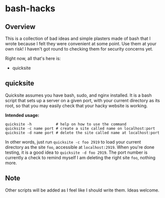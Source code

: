 # bash-hacks

## Overview

This is a collection of bad ideas and simple plasters made of bash that I wrote
because I felt they were convenient at some point. Use them at your own risk! I
haven't got round to checking them for security concerns yet.

Right now, all that's here is:

  * quicksite

## quicksite

Quicksite assumes you have bash, sudo, and nginx installed. It is a bash script
that sets up a server on a given port, with your current directory as its root,
so that you may easily check that your hacky website is working.

**Intended usage:**

    quicksite -h           # help on how to use the command
    quicksite -c name port # create a site called name on localhost:port
    quicksite -d name port # delete the site called name at localhost:port

In other words, just run `quicksite -c foo 2919` to load your current directory
as the site `foo`, accessible at `localhost:2919`. When you're done testing, it
is a good idea to `quicksite -d foo 2919`. The port number is currently a check
to remind myself I am deleting the right site `foo`, nothing more.

## Note

Other scripts will be added as I feel like I should write them. Ideas welcome.
